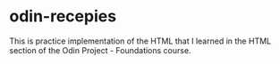 # odin-recepies
This is practice implementation of the HTML that I learned in the HTML section of the Odin Project - Foundations course.
